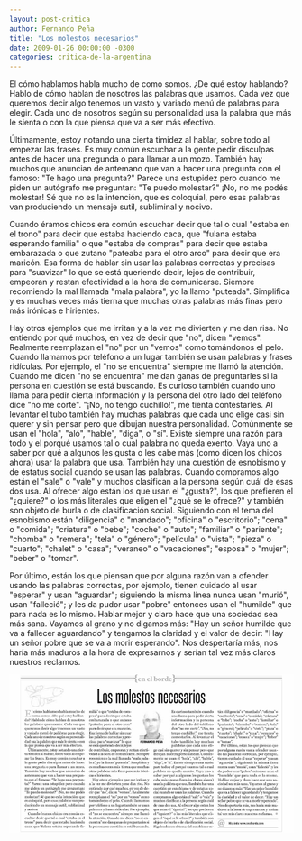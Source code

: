 ```yaml
---
layout: post-critica
author: Fernando Peña
title: "Los molestos necesarios"
date: 2009-01-26 00:00:00 -0300
categories: critica-de-la-argentina
---
```

El cómo hablamos habla mucho de como somos. ¿De qué estoy hablando? Hablo de cómo hablan de nosotros las palabras que usamos. Cada vez que queremos decir algo tenemos un vasto y variado menú de palabras para elegir. Cada uno de nosotros según su personalidad usa la palabra que más le sienta o con la que piensa que va a ser más efectivo.

Últimamente, estoy notando una cierta timidez al hablar, sobre todo al empezar las frases. Es muy común escuchar a la gente pedir disculpas antes de hacer una pregunda o para llamar a un mozo. También hay muchos que anuncian de antemano que van a hacer una pregunta con el famoso: "Te hago una pregunta?" Parece una estupidez pero cuando me piden un autógrafo me preguntan: "Te puedo molestar?" ¡No, no me podés molestar! Sé que no es la intención, que es coloquial, pero esas palabras van produciendo un mensaje sutil, subliminal y nocivo.

Cuando éramos chicos era común escuchar decir que tal o cual "estaba en el trono" para decir que estaba haciendo caca, que "fulana estaba esperando familia" o que "estaba de compras" para decir que estaba embarazada o que zutano "pateaba para el otro arco" para decir que era maricón. Esa forma de hablar sin usar las palabras correctas y precisas para "suavizar" lo que se está queriendo decir, lejos de contribuir, empeoran y restan efectividad a la hora de comunicarse. Siempre recomiendo la mal llamada "mala palabra", yo la llamo "puteada". Simplifica y es muchas veces más tierna que muchas otras palabras más finas pero más irónicas e hirientes.

Hay otros ejemplos que me irritan y a la vez me divierten y me dan risa. No entiendo por qué muchos, en vez de decir que "no", dicen "vemos". Realmente reemplazan el "no" por un "vemos" como tomándonos el pelo. Cuando llamamos por teléfono a un lugar también se usan palabras y frases ridículas. Por ejemplo, el "no se encuentra" siempre me llamó la atención. Cuando me dicen "no se encuentra" me dan ganas de preguntarles si la persona en cuestión se está buscando. Es curioso también cuando uno llama para pedir cierta información y la persona del otro lado del teléfono dice "no me corte". "¡No, no tengo cuchillo!", me tienta contestarles. Al levantar el tubo también hay muchas palabras que cada uno elige casi sin querer y sin pensar pero que dibujan nuestra personalidad. Comúnmente se usan el "hola", "aló", "hable", "diga", o "sí". Existe siempre una razón para todo y el porqué usamos tal o cual palabra no queda exento. Vaya uno a saber por qué a algunos les gusta o les cabe más (como dicen los chicos ahora) usar la palabra que usa. También hay una cuestión de esnobismo y de estatus social cuando se usan las palabras. Cuando compramos algo están el "sale" o "vale" y muchos clasifican a la persona según cuál de esas dos usa. Al ofrecer algo están los que usan el "¿gusta?", los que prefieren el "¿quiere?" o los más literales que eligen el "¿qué se le ofrece?" y también son objeto de burla o de clasificación social. Siguiendo con el tema del esnobismo están "diligencia" o "mandado"; "oficina" o "escritorio"; "cena" o "comida"; "criatura" o "bebe"; "coche" o "auto"; "familiar" o "pariente"; "chomba" o "remera"; "tela" o "género"; "película" o "vista"; "pieza" o "cuarto"; "chalet" o "casa"; "veraneo" o "vacaciones"; "esposa" o "mujer"; "beber" o "tomar".

Por último, están los que piensan que por alguna razón van a ofender usando las palabras correctas, por ejemplo, tienen cuidado al usar "esperar" y usan "aguardar"; siguiendo la misma línea nunca usan "murió", usan "falleció"; y les da pudor usar "pobre" entonces usan el "humilde" que para nada es lo mismo. Hablar mejor y claro hace que una sociedad sea más sana. Vayamos al grano y no digamos más: "Hay un señor humilde que va a fallecer aguardando" y tengamos la claridad y el valor de decir: "Hay un señor pobre que se va a morir esperando". Nos despertaría más, nos haría más maduros a la hora de expresarnos y serían tal vez más claros nuestros reclamos.

[![Captura de la versión impresa del artículo "Los molestos necesarios"](/images/critica/20090126.jpg)](/images/critica/20090126.jpg)
